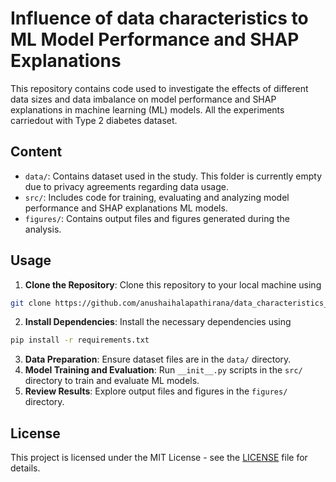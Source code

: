 # Influence of data characteristics to ML Model Performance and SHAP Explanations

This repository contains code used to investigate the effects of different data sizes and data imbalance on model performance and SHAP explanations in machine learning (ML) models. All the experiments carriedout with Type 2 diabetes dataset.

## Content

- `data/`: Contains dataset used in the study. This folder is currently empty due to privacy agreements regarding data usage.
- `src/`: Includes code for training, evaluating and analyzing model performance and SHAP explanations ML models.
- `figures/`: Contains output files and figures generated during the analysis.

## Usage

1. **Clone the Repository**: Clone this repository to your local machine using 
```bash 
git clone https://github.com/anushaihalapathirana/data_characteristics_shap_and_model_performance.git
``````
2. **Install Dependencies**: Install the necessary dependencies using 
```bash
pip install -r requirements.txt
```
3. **Data Preparation**: Ensure dataset files are in the `data/` directory.
4. **Model Training and Evaluation**: Run `__init__.py` scripts in the `src/` directory to train and evaluate ML models.
6. **Review Results**: Explore output files and figures in the `figures/` directory.

## License

This project is licensed under the MIT License - see the [LICENSE](LICENSE) file for details.

